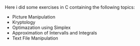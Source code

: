 Here i did some exercises in C containing the following topics:
- Picture Manipulation
- Kryptology
- Optimazation using Simplex
- Approximation of Intervalls and Integrals
- Text File Manipulation
